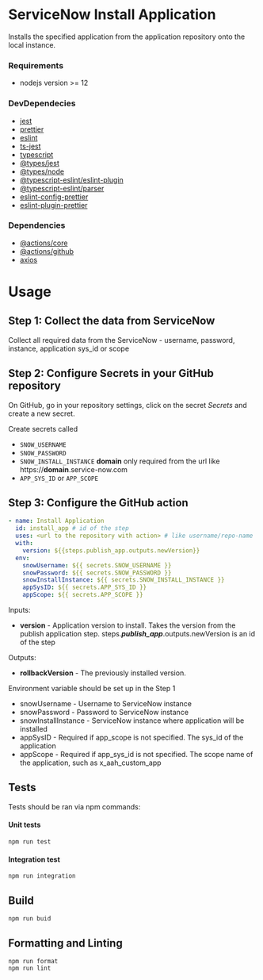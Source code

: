 # ServiceNow Install Application

Installs the specified application from the application repository onto the local instance.

### Requirements
- nodejs version >= 12
### DevDependecies
- [jest](https://github.com/facebook/jest)
- [prettier](https://github.com/prettier/prettier)
- [eslint](https://github.com/eslint/eslint)
- [ts-jest](https://github.com/kulshekhar/ts-jest)
- [typescript](https://github.com/microsoft/TypeScript)
- [@types/jest](https://www.npmjs.com/package/@types/jest)
- [@types/node](https://www.npmjs.com/package/@types/node)
- [@typescript-eslint/eslint-plugin](https://www.npmjs.com/package/@typescript-eslint/eslint-plugin)
- [@typescript-eslint/parser](https://www.npmjs.com/package/@typescript-eslint/parser)
- [eslint-config-prettier](npmjs.com/package/eslint-config-prettier)
- [eslint-plugin-prettier](https://www.npmjs.com/package/eslint-plugin-prettier)

### Dependencies
- [@actions/core](https://github.com/actions/toolkit/tree/master/packages/core)
- [@actions/github](https://github.com/actions/toolkit/tree/master/packages/github)
- [axios](https://github.com/axios/axios)

# Usage
## Step 1: Collect the data from ServiceNow
Collect all required data from the ServiceNow - username, password, instance, application sys_id or scope
## Step 2: Configure Secrets in your GitHub repository
On GitHub, go in your repository settings, click on the secret _Secrets_ and create a new secret.

Create secrets called 
- `SNOW_USERNAME`
- `SNOW_PASSWORD`
- `SNOW_INSTALL_INSTANCE` **domain** only required from the url like https://**domain**.service-now.com
- `APP_SYS_ID` or `APP_SCOPE`

## Step 3: Configure the GitHub action
```yaml
- name: Install Application 
  id: install_app # id of the step
  uses: <url to the repository with action> # like username/repo-name
  with:
    version: ${{steps.publish_app.outputs.newVersion}}
  env:
    snowUsername: ${{ secrets.SNOW_USERNAME }}
    snowPassword: ${{ secrets.SNOW_PASSWORD }}
    snowInstallInstance: ${{ secrets.SNOW_INSTALL_INSTANCE }}
    appSysID: ${{ secrets.APP_SYS_ID }}
    appScope: ${{ secrets.APP_SCOPE }}
```
Inputs:
- **version** - Application version to install. Takes the version from the publish application step. steps._**publish_app**_.outputs.newVersion is an id of the step
    
Outputs:
- **rollbackVersion** - The previously installed version.
    
Environment variable should be set up in the Step 1
- snowUsername - Username to ServiceNow instance
- snowPassword - Password to ServiceNow instance
- snowInstallInstance - ServiceNow instance where application will be installed
- appSysID - Required if app_scope is not specified. The sys_id of the application
- appScope - Required if app_sys_id is not specified. The scope name of the application, such as x_aah_custom_app

## Tests

Tests should be ran via npm commands:

#### Unit tests
```shell script
npm run test
```   

#### Integration test
```shell script
npm run integration
```   

## Build

```shell script
npm run buid
```

## Formatting and Linting
```shell script
npm run format
npm run lint
```
